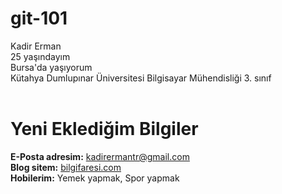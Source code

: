 # git-101
Kadir Erman<br>
25 yaşındayım<br>
Bursa'da yaşıyorum<br>
Kütahya Dumlupınar Üniversitesi Bilgisayar Mühendisliği 3. sınıf<br><br>
# Yeni Eklediğim Bilgiler
<b>E-Posta adresim:</b> <a href="mailto:kadirermantr@gmail.com">kadirermantr@gmail.com</a><br>
<b>Blog sitem:</b> <a href="http://www.bilgifaresi.com" target="_blank">bilgifaresi.com</a><br>
<b>Hobilerim:</b> Yemek yapmak, Spor yapmak

